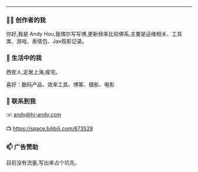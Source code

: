<!-- <div style="width:200px; height:auto; "><img src="\imgs\about\body.png"></div> -->

<!-- <progress value="0.28">28.5%</progress> -->
<hr>


### ✍🏻 创作者的我
你好,我是 Andy Hou,我偶尔写写博,更新频率比较佛系,主要是运维相关、工具类、游戏、表情包、Jav观影记录。


### 🏡 生活中的我
西安人,定居上海,瘦宅。

喜好：数码产品、效率工具、博客、摄影、电影

### 🍺 联系到我
✉️ andy@hi-andy.com

📺 https://space.bilibili.com/873529

### 📫 广告赞助
目前没有流量,写出来占个坑先。
